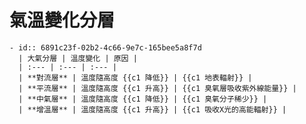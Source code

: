 # 氣溫變化分層
	- id:: 6891c23f-02b2-4c66-9e7c-165bee5a8f7d
	  | 大氣分層 | 溫度變化 | 原因 |
	  | :--- | :--- | :--- |
	  | **對流層** | 溫度隨高度 {{c1 降低}} | {{c1 地表輻射}} |
	  | **平流層** | 溫度隨高度 {{c1 升高}} | {{c1 臭氧層吸收紫外線能量}} |
	  | **中氣層** | 溫度隨高度 {{c1 降低}} | {{c1 臭氧分子稀少}} |
	  | **增溫層** | 溫度隨高度 {{c1 升高}} | {{c1 吸收X光的高能輻射}} |